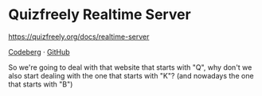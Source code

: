 # Quizfreely Realtime Server

https://quizfreely.org/docs/realtime-server

[Codeberg](https://codeberg.org/quizfreely/realtime-server) · [GitHub](https://github.com/quizfreely/realtime-server)

So we're going to deal with that website that starts with "Q", why don't we also start dealing with the one that starts with "K"? (and nowadays the one that starts with "B")

